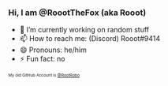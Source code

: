 ### Hi, I am @RoootTheFox (aka Rooot)

- 🔭 I’m currently working on random stuff
- 📫 How to reach me: (Discord) Rooot#9414
- 😄 Pronouns: he/him
- ⚡ Fun fact: no
<!--
- 🌱 I’m currently learning ...
- 👯 I’m looking to collaborate on ...
- 🤔 I’m looking for help with ...
- 💬 Ask me about ...
hi
--!>

<sub><sub><sub>My old GitHub Account is <a href="https://github.com/RootRobo">@RootRobo</a></sub></sub></sub>
